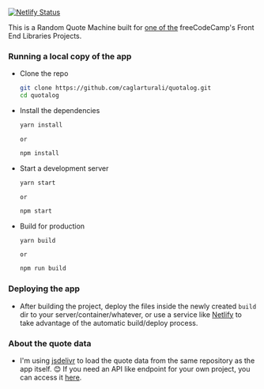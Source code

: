 [![Netlify Status](https://api.netlify.com/api/v1/badges/9d312455-431a-4e92-b8f8-537ba0d38e3c/deploy-status)](https://app.netlify.com/sites/quotalog/deploys)

This is a Random Quote Machine built for [one of the](https://learn.freecodecamp.org/front-end-libraries/front-end-libraries-projects/build-a-random-quote-machine) freeCodeCamp's Front End Libraries Projects.

### Running a local copy of the app

- Clone the repo

  ```bash
  git clone https://github.com/caglarturali/quotalog.git
  cd quotalog
  ```

- Install the dependencies

  ```bash
  yarn install
  ```

  `or`

  ```bash
  npm install
  ```

- Start a development server

  ```bash
  yarn start
  ```

  `or`

  ```bash
  npm start
  ```

- Build for production
  ```bash
  yarn build
  ```
  `or`
  ```bash
  npm run build
  ```

### Deploying the app

- After building the project, deploy the files inside the newly created `build` dir to your server/container/whatever, or use a service like [Netlify](netlify.com) to take advantage of the automatic build/deploy process.

### About the quote data

- I'm using [jsdelivr](https://www.jsdelivr.com/) to load the quote data from the same repository as the app itself. :blush: If you need an API like endpoint for your own project, you can access it [here](https://cdn.jsdelivr.net/gh/caglarturali/quotalog@master/src/shared/quotes.json).
